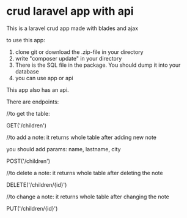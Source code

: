 # crud laravel app with api
This is a laravel crud app made with blades and ajax

to use this app:
1. clone git or download the .zip-file in your directory 
2. write "composer update" in your directory 
3. There is the SQL file in the package. You should dump it into your database
4. you can use app or api


This app also has an api.

There are endpoints:

//to get the table:

GET('/children')


//to add a note: it returns whole table after adding new note

you should add params:  name, lastname, city

POST('/children')


//to delete a note: it returns whole table after deleting the note

DELETE('/children/{id}')


//to change a note: it returns whole table after changing the note

PUT('/children/{id}')




